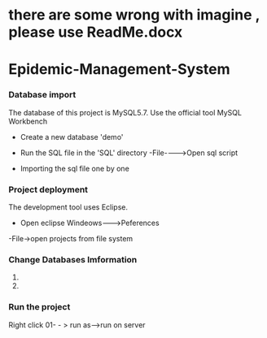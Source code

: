 # there are some wrong with imagine , please use ReadMe.docx
# Epidemic-Management-System
### Database import
The database of this project is MySQL5.7.
Use the official tool MySQL Workbench
-	Create a new database 'demo'
 
-	Run the SQL file in the 'SQL' directory
-File---->Open sql script
 
 
 
-	Importing the sql file one by one

### Project deployment
The development tool uses Eclipse.
-	Open eclipse Windeows--->Peferences
 
 
 
 

 
 
 


-File->open projects from file system
 
### Change Databases Imformation
1.	
 
 

2.
 
 

### Run the project
Right click 01- - > run as-->run on server
 
 





